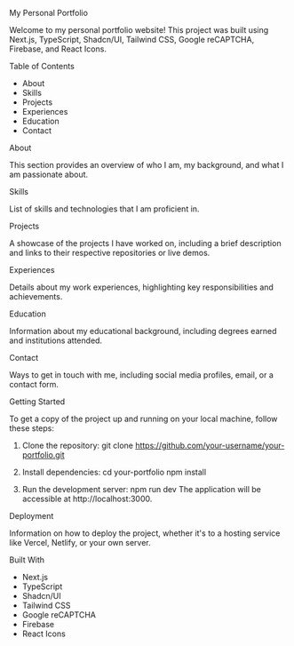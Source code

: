 My Personal Portfolio

Welcome to my personal portfolio website! This project was built using Next.js, TypeScript, Shadcn/UI, Tailwind CSS, Google reCAPTCHA, Firebase, and React Icons.

Table of Contents
- About
- Skills
- Projects
- Experiences
- Education
- Contact

About

This section provides an overview of who I am, my background, and what I am passionate about.

Skills

List of skills and technologies that I am proficient in.

Projects

A showcase of the projects I have worked on, including a brief description and links to their respective repositories or live demos.

Experiences

Details about my work experiences, highlighting key responsibilities and achievements.

Education

Information about my educational background, including degrees earned and institutions attended.

Contact

Ways to get in touch with me, including social media profiles, email, or a contact form.

Getting Started

To get a copy of the project up and running on your local machine, follow these steps:

1. Clone the repository:
   git clone https://github.com/your-username/your-portfolio.git

2. Install dependencies:
   cd your-portfolio
   npm install

3. Run the development server:
   npm run dev
   The application will be accessible at http://localhost:3000.

Deployment

Information on how to deploy the project, whether it's to a hosting service like Vercel, Netlify, or your own server.

Built With

- Next.js
- TypeScript
- Shadcn/UI
- Tailwind CSS
- Google reCAPTCHA
- Firebase
- React Icons